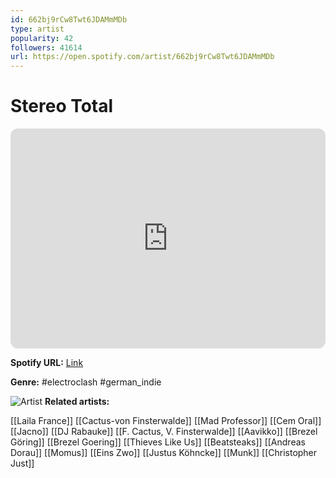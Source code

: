 ```yaml
---
id: 662bj9rCw8Twt6JDAMmMDb
type: artist
popularity: 42
followers: 41614
url: https://open.spotify.com/artist/662bj9rCw8Twt6JDAMmMDb
---
```

# Stereo Total

<iframe style="border-radius:12px" src="https://open.spotify.com/embed/artist/662bj9rCw8Twt6JDAMmMDb" width="100%" height="352" frameBorder="0" allowfullscreen="" allow="autoplay; clipboard-write; encrypted-media; fullscreen; picture-in-picture" loading="lazy"></iframe>

**Spotify URL:** [Link](https://open.spotify.com/artist/662bj9rCw8Twt6JDAMmMDb)

**Genre:**  #electroclash #german_indie

![Artist](https://i.scdn.co/image/ab6761610000e5ebc7ed6a9ee7bddee65d2c6b3a)
**Related artists:**

[[Laila France]]
[[Cactus-von Finsterwalde]]
[[Mad Professor]]
[[Cem Oral]]
[[Jacno]]
[[DJ Rabauke]]
[[F. Cactus, V. Finsterwalde]]
[[Aavikko]]
[[Brezel Göring]]
[[Brezel Goering]]
[[Thieves Like Us]]
[[Beatsteaks]]
[[Andreas Dorau]]
[[Momus]]
[[Eins Zwo]]
[[Justus Köhncke]]
[[Munk]]
[[Christopher Just]]
